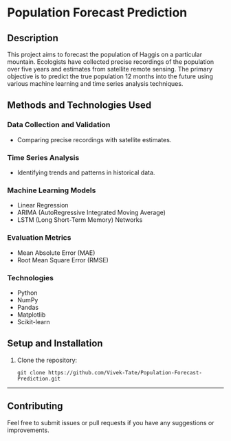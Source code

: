 # Population Forecast Prediction

## Description
This project aims to forecast the population of Haggis on a particular mountain. Ecologists have collected precise recordings of the population over five years and estimates from satellite remote sensing. The primary objective is to predict the true population 12 months into the future using various machine learning and time series analysis techniques.

## Methods and Technologies Used
### Data Collection and Validation
- Comparing precise recordings with satellite estimates.

### Time Series Analysis
- Identifying trends and patterns in historical data.

### Machine Learning Models
- Linear Regression
- ARIMA (AutoRegressive Integrated Moving Average)
- LSTM (Long Short-Term Memory) Networks

### Evaluation Metrics
- Mean Absolute Error (MAE)
- Root Mean Square Error (RMSE)

### Technologies
- Python
- NumPy
- Pandas
- Matplotlib
- Scikit-learn


## Setup and Installation
1. Clone the repository:
   ```
   git clone https://github.com/Vivek-Tate/Population-Forecast-Prediction.git
   ```
---

## Contributing
Feel free to submit issues or pull requests if you have any suggestions or improvements.
